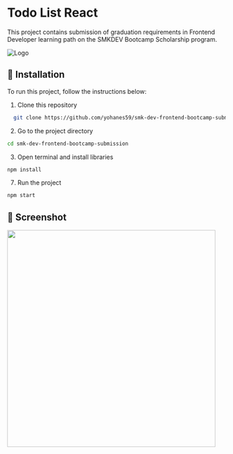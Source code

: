 # Todo List React

This project contains submission of graduation requirements in Frontend Developer learning path on the SMKDEV Bootcamp Scholarship program.

![Logo](https://www.smk.dev/wp-content/uploads/SMKDEV-Logo-Long-150x38.png)

## 📌 Installation
To run this project, follow the instructions below:

1. Clone this repository
```sh
  git clone https://github.com/yohanes59/smk-dev-frontend-bootcamp-submission.git
```
2. Go to the project directory
```sh
cd smk-dev-frontend-bootcamp-submission
```
3. Open terminal and install libraries
```sh
npm install
```
7. Run the project
```sh
npm start
```

## 📌 Screenshot
<img src="https://github.com/yohanes59/smk-dev-frontend-bootcamp-submission/assets/80000614/f18be724-8427-492c-a166-4eb3874f2bd7" width="480" height="500">
